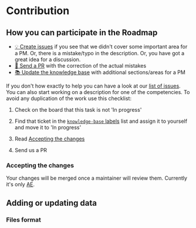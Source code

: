 # Contribution

## How you can participate in the Roadmap

- [💡 Create issues](https://github.com/ephimoff/pm-roadmap/issues/new/choose) if you see that we didn't cover some important area for a PM. Or, there is a mistake/typo in the description. Or, you have got a great idea for a discussion.
- [🔧 Send a PR](https://github.com/ephimoff/pm-roadmap/pulls) with the correction of the actual mistakes
- [📚 Update the knowledge base](/guide/contribution.html#adding-or-updating-data) with additional sections/areas for a PM

If you don't how exactly to help you can have a look at our [list of issues](https://github.com/ephimoff/pm-roadmap/issues).
You can also start working on a description for one of the competencies. To avoid any duplication of the work use this checklist:

1. Check on the board that this task is not 'In progress'

1. Find that ticket in the [`knowledge-base` labels](TODO:add-a-link) list and assign it to yourself and move it to 'In progress'

1. Read [Accepting the changes](/guide/contribution.html#adding-or-updating-data)

1. Send us a PR

### Accepting the changes

Your changes will be merged once a maintainer will review them. Currently it's only [AE](https://github.com/ephimoff).

## Adding or updating data

### Files format
